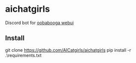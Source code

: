 # aichatgirls
Discord bot for [oobabooga webui](https://github.com/oobabooga/text-generation-webui)

## Install
git clone https://github.com/AICatgirls/aichatgirls
pip install -r .\requirements.txt

